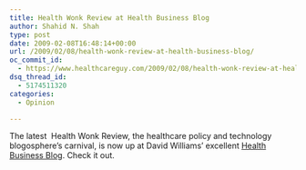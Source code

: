 ```yaml
---
title: Health Wonk Review at Health Business Blog
author: Shahid N. Shah
type: post
date: 2009-02-08T16:48:14+00:00
url: /2009/02/08/health-wonk-review-at-health-business-blog/
oc_commit_id:
  - https://www.healthcareguy.com/2009/02/08/health-wonk-review-at-health-business-blog/1478770435
dsq_thread_id:
  - 5174511320
categories:
  - Opinion

---
```

The latest&#160; Health Wonk Review, the healthcare policy and technology blogosphere’s carnival, is now up at David Williams’ excellent [Health Business Blog][1]. Check it out.

 [1]: http://www.healthbusinessblog.com/?p=2063